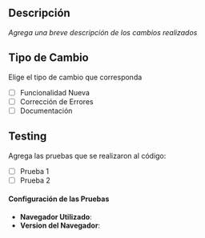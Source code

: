 ## Descripción
_Agrega una breve descripción de los cambios realizados_

## Tipo de Cambio
Elige el tipo de cambio que corresponda
- [ ] Funcionalidad Nueva
- [ ] Corrección de Errores
- [ ] Documentación

## Testing
Agrega las pruebas que se realizaron al código:
- [ ] Prueba 1
- [ ] Prueba 2

#### Configuración de las Pruebas
- **Navegador Utilizado**:
- **Version del Navegador**: